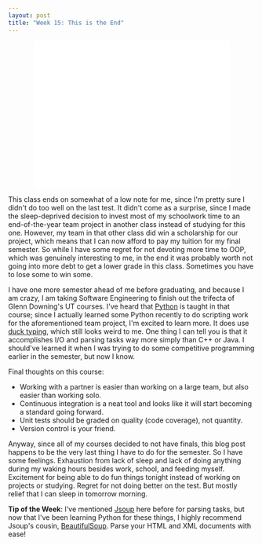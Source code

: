 ```yaml
---
layout: post
title: "Week 15: This is the End"
---
```


<center><iframe width="400" height="300" src="//www.youtube.com/embed/1b26BD5KjH0" frameborder="0" allowfullscreen></iframe></center>

This class ends on somewhat of a low note for me, since I'm pretty sure I didn't do too well on the last test. It didn't come as a surprise, since I made the sleep-deprived decision to invest most of my schoolwork time to an end-of-the-year team project in another class instead of studying for this one. However, my team in that other class did win a scholarship for our project, which means that I can now afford to pay my tuition for my final semester. So while I have some regret for not devoting more time to OOP, which was genuinely interesting to me, in the end it was probably worth not going into more debt to get a lower grade in this class. Sometimes you have to lose some to win some.

I have one more semester ahead of me before graduating, and because I am crazy, I am taking Software Engineering to finish out the trifecta of Glenn Downing's UT courses. I've heard that [Python](https://www.python.org/) is taught in that course; since I actually learned some Python recently to do scripting work for the aforementioned team project, I'm excited to learn more. It does use [duck typing](https://en.wikipedia.org/wiki/Duck_typing), which still looks weird to me. One thing I can tell you is that it accomplishes I/O and parsing tasks way more simply than C++ or Java. I should've learned it when I was trying to do some competitive programming earlier in the semester, but now I know.

Final thoughts on this course: 
  - Working with a partner is easier than working on a large team, but also easier than working solo.  
  - Continuous integration is a neat tool and looks like it will start becoming a standard going forward.  
  - Unit tests should be graded on quality (code coverage), not quantity.  
  - Version control is your friend.

Anyway, since all of my courses decided to not have finals, this blog post happens to be the very last thing I have to do for the semester. So I have some feelings. Exhaustion from lack of sleep and lack of doing anything during my waking hours besides work, school, and feeding myself. Excitement for being able to do fun things tonight instead of working on projects or studying. Regret for not doing better on the test. But mostly relief that I can sleep in tomorrow morning.

**Tip of the Week**: I've mentioned [Jsoup](http://jsoup.org/) here before for parsing tasks, but now that I've been learning Python for these things, I highly recommend Jsoup's cousin, [BeautifulSoup](http://www.crummy.com/software/BeautifulSoup/). Parse your HTML and XML documents with ease!